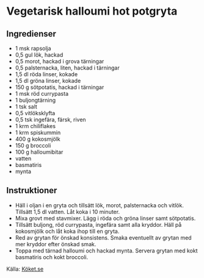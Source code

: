 # Vegetarisk halloumi hot potgryta

## Ingredienser

* 1 msk rapsolja
* 0,5  gul lök, hackad
* 0,5  morot, hackad i grova tärningar
* 0,5  palsternacka, liten, hackad i tärningar
* 1,5 dl röda linser, kokade
* 1,5 dl gröna linser, kokade
* 150 g sötpotatis, hackad i tärningar
* 1 msk röd currypasta
* 1  buljongtärning
* 1 tsk salt
* 0,5  vitlöksklyfta
* 0,5 tsk ingefära, färsk, riven
* 1 krm chiliflakes
* 1 krm spiskummin
* 400 g kokosmjölk
* 150 g broccoli
* 100 g halloumibitar
* vatten
* basmatiris
* mynta

## Instruktioner

* Häll i oljan i en gryta och tillsätt lök, morot, palsternacka och vitlök. Tillsätt 1,5 dl vatten. Låt koka i 10 minuter.
* Mixa grovt med stavmixer. Lägg i röda och gröna linser samt sötpotatis.
* Tillsätt buljong, röd currypasta, ingefära samt alla kryddor. Häll på kokosmjölk och låt koka ihop till en gryta.
* Red av grytan för önskad konsistens. Smaka eventuellt av grytan med mer kryddor efter önskad smak.
* Toppa med tärnad halloumi och hackad mynta. Servera grytan med kokt basmatiris och kokt broccoli.

Källa: [Köket.se](https://www.koket.se/vegetarisk-halloumi-hot-potgryta)